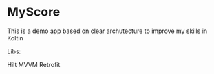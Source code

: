 # MyScore

This is a demo app based on clear archutecture to improve my skills in Koltin

Libs:

Hilt
MVVM
Retrofit
